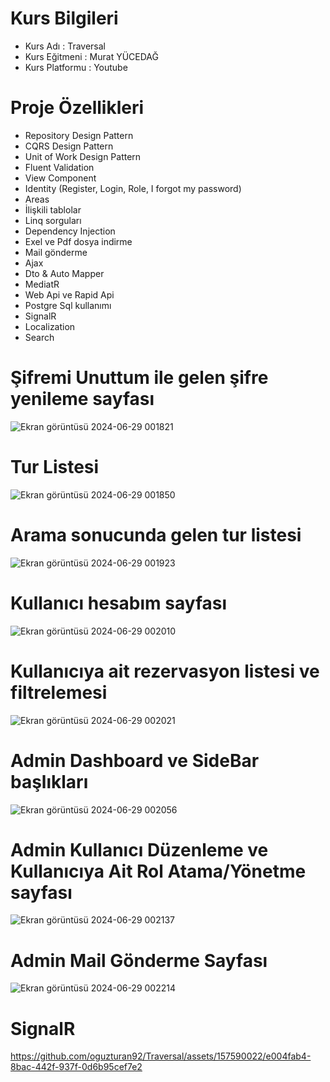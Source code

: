 
# Kurs Bilgileri
- Kurs Adı : Traversal
- Kurs Eğitmeni : Murat YÜCEDAĞ
- Kurs Platformu : Youtube

# Proje Özellikleri
- Repository Design Pattern
- CQRS Design Pattern
- Unit of Work Design Pattern
- Fluent Validation
- View Component
- Identity (Register, Login, Role, I forgot my password)
- Areas
- İlişkili tablolar
- Linq sorguları
- Dependency Injection
- Exel ve Pdf dosya indirme
- Mail gönderme
- Ajax
- Dto & Auto Mapper
- MediatR
- Web Api ve Rapid Api
- Postgre Sql kullanımı
- SignalR
- Localization
- Search

# Şifremi Unuttum ile gelen şifre yenileme sayfası
![Ekran görüntüsü 2024-06-29 001821](https://github.com/oguzturan92/Traversal/assets/157590022/368bba00-8fb1-4fca-9de7-b0c361e3dc84)

# Tur Listesi
![Ekran görüntüsü 2024-06-29 001850](https://github.com/oguzturan92/Traversal/assets/157590022/4321d635-e262-432d-92e4-a1b4ad58893e)

# Arama sonucunda gelen tur listesi
![Ekran görüntüsü 2024-06-29 001923](https://github.com/oguzturan92/Traversal/assets/157590022/c6c9300d-7df6-41aa-a75b-463b422c1787)

# Kullanıcı hesabım sayfası
![Ekran görüntüsü 2024-06-29 002010](https://github.com/oguzturan92/Traversal/assets/157590022/8a5b8c1f-1f02-43de-935c-029d1d44579b)

# Kullanıcıya ait rezervasyon listesi ve filtrelemesi
![Ekran görüntüsü 2024-06-29 002021](https://github.com/oguzturan92/Traversal/assets/157590022/e88c6357-80a4-446d-bfcb-ad5d21445c7b)

# Admin Dashboard ve SideBar başlıkları
![Ekran görüntüsü 2024-06-29 002056](https://github.com/oguzturan92/Traversal/assets/157590022/1be94987-720d-4244-96a3-09b80687977e)

# Admin Kullanıcı Düzenleme ve Kullanıcıya Ait Rol Atama/Yönetme sayfası
![Ekran görüntüsü 2024-06-29 002137](https://github.com/oguzturan92/Traversal/assets/157590022/969f5203-4590-4d1d-9b10-4c2a549b3049)

# Admin Mail Gönderme Sayfası
![Ekran görüntüsü 2024-06-29 002214](https://github.com/oguzturan92/Traversal/assets/157590022/38a5564b-8994-4829-8fbe-8a48cace3fe9)

# SignalR
https://github.com/oguzturan92/Traversal/assets/157590022/e004fab4-8bac-442f-937f-0d6b95cef7e2
